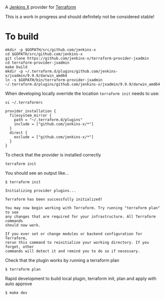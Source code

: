 A [Jenkins X](https://jenkins-x.io/) provider for [Terraform](https://www.terraform.io/)

This is a work in progress and should definitely not be considered stable!

# To build
```
mkdir -p $GOPATH/src/github.com/jenkins-x
cd $GOPATH/src/github.com/jenkins-x
git clone https://github.com/jenkins-x/terraform-provider-jxadmin
cd terraform-provider-jxadmin
make build
mkdir -p ~/.terraform.d/plugins/github.com/jenkins-x/jxadmin/9.9.9/darwin_amd64
ln -s $GOPATH/bin/terraform-provider-jxadmin ~/.terraform.d/plugins/github.com/jenkins-x/jxadmin/9.9.9/darwin_amd64
``` 

When developing locally override the location `terraform init` needs to use:

```
vi ~/.terraformrc

provider_installation {
  filesystem_mirror {
    path = "~/.terraform.d/plugins"
    include = ["github.com/jenkins-x/*"]
  }
  direct {
    exclude = ["github.com/jenkins-x/*"]
  }
}
```
To check that the provider is installed correctly

```
terraform init
```
 
You should see an output like...

```
$ terraform init

Initializing provider plugins...

Terraform has been successfully initialized!

You may now begin working with Terraform. Try running "terraform plan" to see
any changes that are required for your infrastructure. All Terraform commands
should now work.

If you ever set or change modules or backend configuration for Terraform,
rerun this command to reinitialize your working directory. If you forget, other
commands will detect it and remind you to do so if necessary.
```

Check that the plugin works by running a terraform plan

```
$ terraform plan

```

Rapid development to build local plugin, terraform init, plan and apply with auto approve

```
$ make dev
```